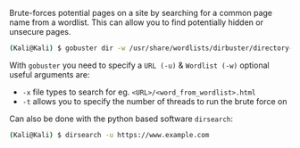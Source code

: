Brute-forces potential pages on a site by searching for a common page name from a wordlist. This can allow you to find potentially hidden or unsecure pages.

```bash
(Kali@Kali) $ gobuster dir -w /usr/share/wordlists/dirbuster/directory-list-2.3-medium.txt -x 'html,php,txt' -t 100 -u 'URL'
```
With `gobuster` you need to specify a `URL (-u)` & `Wordlist (-w)` optional useful arguments are:
- `-x` file types to search for eg. `<URL>/<word_from_wordlist>.html`
- `-t` allows you to specify the number of threads to run the brute force on

Can also be done with the python based software `dirsearch`:
```bash
(Kali@Kali) $ dirsearch -u https://www.example.com
```